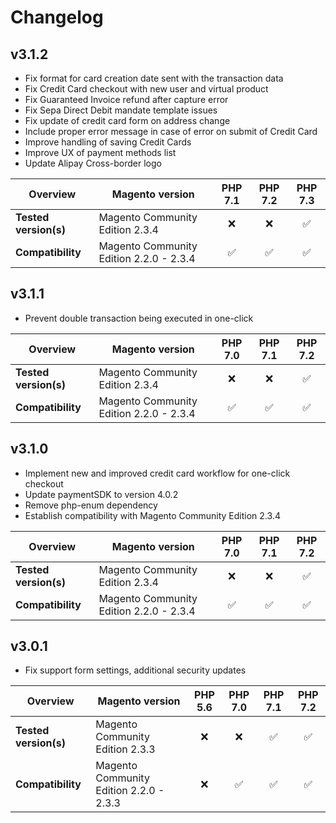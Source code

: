 # Changelog

## v3.1.2
 
*   Fix format for card creation date sent with the transaction data  
*   Fix Credit Card checkout with new user and virtual product  
*   Fix Guaranteed Invoice refund after capture error  
*   Fix Sepa Direct Debit mandate template issues  
*   Fix update of credit card form on address change  
*   Include proper error message in case of error on submit of Credit Card  
*   Improve handling of saving Credit Cards  
*   Improve UX of payment methods list  
*   Update Alipay Cross-border logo  

|  Overview | Magento version | PHP 7.1 | PHP 7.2 | PHP 7.3 |    
|---|---|:---:|:---:|:---:|    
| **Tested version(s)** | Magento Community Edition 2.3.4 | :x: | :x: | &#9989; |    
| **Compatibility** | Magento Community Edition 2.2.0 - 2.3.4 | &#9989; | &#9989; | &#9989; |   

## v3.1.1

*   Prevent double transaction being executed in one-click  

|  Overview | Magento version | PHP 7.0 | PHP 7.1 | PHP 7.2 |    
|---|---|:---:|:---:|:---:|    
| **Tested version(s)** | Magento Community Edition 2.3.4 | :x: | :x: | &#9989; |    
| **Compatibility** | Magento Community Edition 2.2.0 - 2.3.4 | &#9989; | &#9989; | &#9989; |   

## v3.1.0

*   Implement new and improved credit card workflow for one-click checkout  
*   Update paymentSDK to version 4.0.2  
*   Remove php-enum dependency
*   Establish compatibility with Magento Community Edition 2.3.4  

|  Overview | Magento version | PHP 7.0 | PHP 7.1 | PHP 7.2 |  
|---|---|:---:|:---:|:---:|  
| **Tested version(s)** | Magento Community Edition 2.3.4 | :x: | :x: | &#9989; |  
| **Compatibility** | Magento Community Edition 2.2.0 - 2.3.4 | &#9989; | &#9989; | &#9989; |    

## v3.0.1

*   Fix support form settings, additional security updates

|  Overview | Magento version | PHP 5.6 | PHP 7.0 | PHP 7.1 | PHP 7.2 |  
|---|---|:---:|:---:|:---:|:---:|  
| **Tested version(s)** | Magento Community Edition 2.3.3 | :x: | :x: | &#9989; | &#9989; |  
| **Compatibility** | Magento Community Edition 2.2.0 - 2.3.3 | :x: | &#9989; | &#9989; | &#9989; |    
